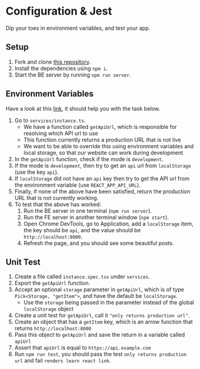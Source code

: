 # Configuration & Jest

Dip your toes in environment variables, and test your app.

## Setup

1. Fork and clone [this repository](https://github.com/JoinCODED/TASK-Masterclass-M8-Jest).
2. Install the dependencies using `npm i`.
3. Start the BE server by running `npm run server`.

## Environment Variables

Have a look at this [link](https://create-react-app.dev/docs/adding-custom-environment-variables/), it should help you with the task below.

1. Go to `services/instance.ts`.
   - We have a function called `getApiUrl`, which is responsible for resolving which API url to use
   - This function currently returns a production URL that is not live
   - We want to be able to override this using environment variables and local storage, so that our website can work during development
2. In the `getApiUrl` function, check if the mode is `development`.
3. If the mode is `development`, then try to get an `api` url from `localStorage` (use the key `api`).
4. If `localStorage` did not have an `api` key then try to get the API url from the environment variable (use `REACT_APP_API_URL`).
5. Finally, if none of the above have been satisfied, return the production URL that is not currently working.
6. To test that the above has worked:
   1. Run the BE server in one terminal (`npm run server`).
   2. Run the FE server in another terminal window (`npm start`).
   3. Open Chrome DevTools, go to Application, add a `localStorage` item, the key should be `api`, and the value should be `http://localhost:8000`.
   4. Refresh the page, and you should see some beautiful posts.

## Unit Test

1. Create a file called `instance.spec.tsx` under `services`.
2. Export the `getApiUrl` function.
3. Accept an optional `storage` parameter in `getApiUrl`, which is of type `Pick<Storage, "getItem">`, and have the default be `localStorage`.
   - Use the `storage` being passed in the parameter instead of the global `localStorage` object
4. Create a unit test for `getApiUrl`, call it `"only returns production url"`.
5. Create an object that has a `getItem` key, which is an arrow function that returns `http://localhost:8000`
6. Pass this object to `getApiUrl` and save the return in a variable called `apiUrl`
7. Assert that `apiUrl` is equal to `https://api.example.com`
8. Run `npm run test`, you should pass the test `only returns production url` and fail `renders learn react link`.
